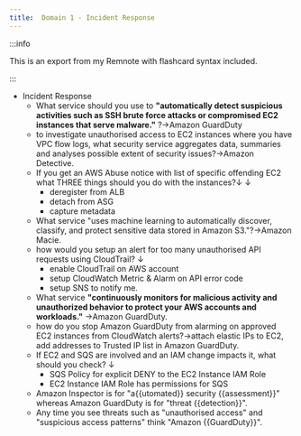 ```yaml
---
title:  Domain 1 - Incident Response
---
```


:::info

This is an export from my Remnote with flashcard syntax included.

:::

- Incident Response
  - What service should you use to  __"automatically detect suspicious activities such as SSH brute force attacks or compromised EC2 instances that serve malware."__ ?→Amazon GuardDuty
  - to investigate unauthorised access to EC2 instances where you have VPC flow logs, what security service aggregates data, summaries and analyses possible extent of security issues?→Amazon Detective.
  - If you get an AWS Abuse notice with list of specific offending EC2 what THREE things should you do with the instances?↓ ↓
    - deregister from ALB
    - detach from ASG
    - capture metadata
  - What service "uses machine learning to automatically discover, classify, and protect sensitive data stored in Amazon S3."?→Amazon Macie.
  - how would you setup an alert for too many unauthorised API requests using CloudTrail? ↓
    - enable CloudTrail on AWS account
    - setup CloudWatch Metric & Alarm on API error code
    - setup SNS to notify me.
  - What service  __"continuously monitors for malicious activity and unauthorized behavior to protect your AWS accounts and workloads."__ →Amazon GuardDuty.
  - how do you stop Amazon GuardDuty from alarming on approved EC2 instances from CloudWatch alerts?→attach elastic IPs to EC2, add addresses to Trusted IP list in Amazon GuardDuty.
  - If EC2 and SQS are involved and an IAM change impacts it, what should you check? ↓
    - SQS Policy for explicit DENY to the EC2 Instance IAM Role
    - EC2 Instance IAM Role has permissions for SQS
  - Amazon Inspector is for "a{{utomated}} security {{assessment}}" whereas Amazon GuardDuty is for "threat {{detection}}".
  - Any time you see threats such as "unauthorised access" and "suspicious access patterns" think "Amazon {{GuardDuty}}".
